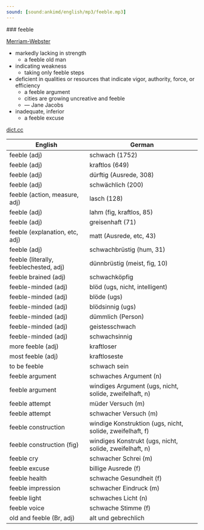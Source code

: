 ```yaml
---
sound: [sound:ankimd/english/mp3/feeble.mp3]
---
```


\### feeble

[Merriam-Webster](https://www.merriam-webster.com/dictionary/feeble)

- markedly lacking in strength
    - a feeble old man
- indicating weakness
    - taking only feeble steps
- deficient in qualities or resources that indicate vigor, authority, force, or efficiency
    - a feeble argument
    - cities are growing uncreative and feeble
    - — Jane Jacobs
- inadequate, inferior
    - a feeble excuse

[dict.cc](https://www.dict.cc/feeble)

| English        | German       |
| -------------- | ------------ |
| feeble (adj) | schwach (1752) |
| feeble (adj) | kraftlos (649) |
| feeble (adj) | dürftig (Ausrede, 308) |
| feeble (adj) | schwächlich (200) |
| feeble (action, measure, adj) | lasch (128) |
| feeble (adj) | lahm (fig, kraftlos, 85) |
| feeble (adj) | greisenhaft (71) |
| feeble (explanation, etc, adj) | matt (Ausrede, etc, 43) |
| feeble (adj) | schwachbrüstig (hum, 31) |
| feeble (literally, feeblechested, adj) | dünnbrüstig (meist, fig, 10) |
| feeble brained (adj) | schwachköpfig |
| feeble-minded (adj) | blöd (ugs, nicht, intelligent) |
| feeble-minded (adj) | blöde (ugs) |
| feeble-minded (adj) | blödsinnig (ugs) |
| feeble-minded (adj) | dümmlich (Person) |
| feeble-minded (adj) | geistesschwach |
| feeble-minded (adj) | schwachsinnig |
| more feeble (adj) | kraftloser |
| most feeble (adj) | kraftloseste |
| to be feeble | schwach sein |
| feeble argument | schwaches Argument (n) |
| feeble argument | windiges Argument (ugs, nicht, solide, zweifelhaft, n) |
| feeble attempt | müder Versuch (m) |
| feeble attempt | schwacher Versuch (m) |
| feeble construction | windige Konstruktion (ugs, nicht, solide, zweifelhaft, f) |
| feeble construction (fig) | windiges Konstrukt (ugs, nicht, solide, zweifelhaft, n) |
| feeble cry | schwacher Schrei (m) |
| feeble excuse | billige Ausrede (f) |
| feeble health | schwache Gesundheit (f) |
| feeble impression | schwacher Eindruck (m) |
| feeble light | schwaches Licht (n) |
| feeble voice | schwache Stimme (f) |
| old and feeble (Br, adj) | alt und gebrechlich |
